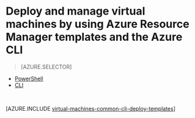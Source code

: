 <properties
	pageTitle="Deploy and manage VM with templates | Microsoft Azure"
	description="Deploy and manage the most common configurations for Azure virtual machines using Resource Manager templates and Azure CLI."
	services="virtual-machines-windows"
	documentationCenter=""
	authors="squillace"
	manager="timlt"
	editor=""
	tags="azure-resource-manager"/>

<tags
	ms.service="virtual-machines-windows"
	ms.workload="infrastructure-services"
	ms.tgt_pltfrm="vm-windows"
	ms.devlang="na"
	ms.topic="article"
	ms.date="06/06/2016"
	ms.author="rasquill"/>

# Deploy and manage virtual machines by using Azure Resource Manager templates and the Azure CLI

> [AZURE.SELECTOR]		
 - [PowerShell](virtual-machines-windows-ps-manage.md)		
 - [CLI](virtual-machines-windows-cli-deploy-templates.md)		

</br> 

[AZURE.INCLUDE [virtual-machines-common-cli-deploy-templates](../../includes/virtual-machines-common-cli-deploy-templates.md)]
